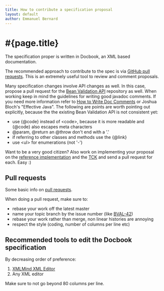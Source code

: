 ```yaml
---
title: How to contribute a specification proposal
layout: default
author: Emmanuel Bernard
---
```


# #{page.title}

The specification proper is written in Docbook, an XML based documentation.

The recommended approach to contribute to the spec is via 
[GitHub pull requests](http://help.github.com/send-pull-requests/). 
This is an extremely useful tool to review and comment proposals.

Many specification changes involve API changes as well. In this case, propose a pull 
request for the [Bean Validation API](https://github.com/beanvalidation/beanvalidation-api) repository as well. When working keep in mind the guidelines for writing good javadoc 
comments. If you need more information refer to [How to Write Doc Comments](http://www.oracle.com/technetwork/java/javase/documentation/index-137868.html) or
Joshua Bloch's "Effective Java". The following are points are worth pointing out explicitly, because the the existing Bean Validation API is not consistent yet:

* use {@code} instead of \<code\>, because it is more readable and {@code} also escapes meta characters
* @param, @return an @throw don't end with a '.'
* if referring to other classes and methods use the {@link} 
* use \<ul\> for enumerations (not '-')

Want to be a very good citizen? Also work on implementing your proposal on the [reference implementation](https://github.com/hibernate/hibernate-validator) and the [TCK](https://github.com/beanvalidation/beanvalidation-tck) and send a pull request for each. Easy :)

## Pull requests

Some basic info on [pull requests](http://help.github.com/send-pull-requests/).

When doing a pull request, make sure to:

* rebase your work off the latest master
* name your topic branch by the issue number 
  (like [BVAL-42](https://hibernate.onjira.com/browse/BVAL-42))
* rebase your work rather than merge, non linear histories are annoying
* respect the style (coding, number of columns per line etc)

## Recommended tools to edit the Docbook specification

By decreasing order of preference:

1. [XMLMind XML Editor](http://www.xmlmind.com/xmleditor/)
2. Any XML editor

Make sure to not go beyond 80 columns per line.
